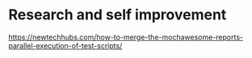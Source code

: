 # Research and self improvement
https://newtechhubs.com/how-to-merge-the-mochawesome-reports-parallel-execution-of-test-scripts/
